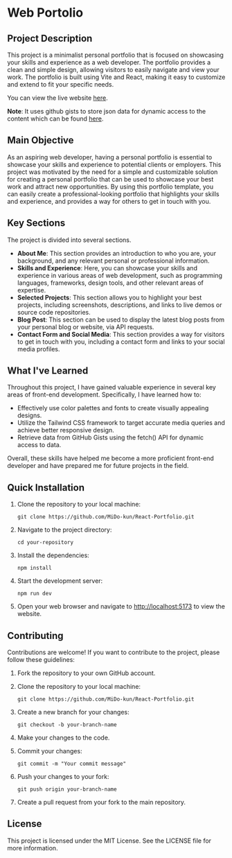 # Web Portolio

## Project Description

  This project is a minimalist personal portfolio that is focused on showcasing your skills and experience as a web developer. The portfolio provides a clean and simple design, allowing visitors to easily navigate and view your work.
  The portfolio is built using Vite and React, making it easy to customize and extend to fit your specific needs.
  
  You can view the live website [here](http://jerson-dela-cerna.netlify.com/).

  **Note**: It uses github gists to store json data for dynamic access to the content which can be found [here](https://gist.github.com/MiDo-kun/059bc3830efd9b81d8359ac9924f6583).

## Main Objective

  As an aspiring web developer, having a personal portfolio is essential to showcase your skills and experience to potential clients or employers. This project was motivated by the need for a simple and customizable solution for creating a personal portfolio that can be used to showcase your best work and attract new opportunities.
  By using this portfolio template, you can easily create a professional-looking portfolio that highlights your skills and experience, and provides a way for others to get in touch with you.

## Key Sections

The project is divided into several sections.

- **About Me**: This section provides an introduction to who you are, your background, and any relevant personal or professional information.
- **Skills and Experience**: Here, you can showcase your skills and experience in various areas of web development, such as programming languages, frameworks, design tools, and other relevant areas of expertise.
- **Selected Projects**: This section allows you to highlight your best projects, including screenshots, descriptions, and links to live demos or source code repositories.
- **Blog Post**: This section can be used to display the latest blog posts from your personal blog or website, via API requests.
- **Contact Form and Social Media**: This section provides a way for visitors to get in touch with you, including a contact form and links to your social media profiles.

## What I've Learned

Throughout this project, I have gained valuable experience in several key areas of front-end development. Specifically, I have learned how to:

- Effectively use color palettes and fonts to create visually appealing designs.
- Utilize the Tailwind CSS framework to target accurate media queries and achieve better responsive design.
- Retrieve data from GitHub Gists using the fetch() API for dynamic access to data.

Overall, these skills have helped me become a more proficient front-end developer and have prepared me for future projects in the field.

## Quick Installation

  1. Clone the repository to your local machine:

     ```git clone https://github.com/MiDo-kun/React-Portfolio.git```

  2. Navigate to the project directory:

     ```cd your-repository```

  3. Install the dependencies:

     ```npm install```

  4. Start the development server:

     ```npm run dev```

  5. Open your web browser and navigate to [http://localhost:5173](http://localhost:5173) to view the website.
  
## Contributing

Contributions are welcome! If you want to contribute to the project, please follow these guidelines:

  1. Fork the repository to your own GitHub account.
  2. Clone the repository to your local machine:

     ```git clone https://github.com/MiDo-kun/React-Portfolio.git```

  3. Create a new branch for your changes:

     ```git checkout -b your-branch-name```

  4. Make your changes to the code.

  5. Commit your changes:

     ```git commit -m "Your commit message"```

  6. Push your changes to your fork:

     ```git push origin your-branch-name```

  7. Create a pull request from your fork to the main repository.

## License

This project is licensed under the MIT License. See the LICENSE file for more information.

